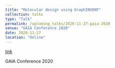 ```yaml
---
title: "Molecular design using GraphINVENT"
collection: talks
type: "Talk"
permalink: /upcoming_talks/2020-11-27-gaia-2020
venue: "GAIA Conference 2020"
date: 2020-11-27
location: "Online"
---
```


[link](https://conference.gaia.fish)

GAIA Conference 2020
